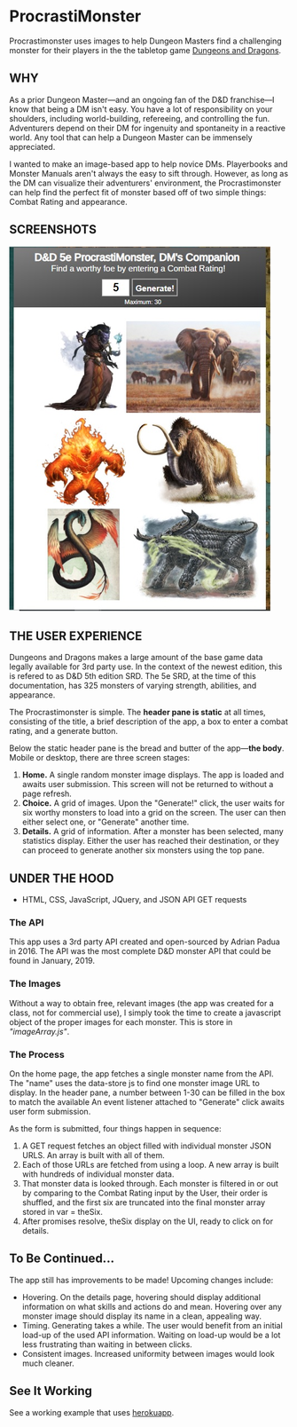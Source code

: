# ProcrastiMonster

Procrastimonster uses images to help Dungeon Masters find a challenging monster for their players in the the tabletop game [Dungeons and Dragons](http://dnd.wizards.com/).

## WHY

As a prior Dungeon Master—and an ongoing fan of the D&D franchise—I know that being a DM isn't easy. You have a lot of responsibility on your shoulders, including world-building, refereeing, and controlling the fun. Adventurers depend on their DM for ingenuity and spontaneity in a reactive world. Any tool that can help a Dungeon Master can be immensely appreciated.

I wanted to make an image-based app to help novice DMs. Playerbooks and Monster Manuals aren't always the easy to sift through. However, as long as the DM can visualize their adventurers' environment, the Procrastimonster can help find the perfect fit of monster based off of two simple things: Combat Rating and appearance.

## SCREENSHOTS

![Screenshot of Responsive Images](https://github.com/nomcgill/DnDprocrastiMonster/blob/master/ProcrastiMonster%20App%20Screenshot.jpg?raw=true)

## THE USER EXPERIENCE

Dungeons and Dragons makes a large amount of the base game data legally available for 3rd party use. In the context of the newest edition, this is refered to as D&D 5th edition SRD. The 5e SRD, at the time of this documentation, has 325 monsters of varying strength, abilities, and appearance.

The Procrastimonster is simple. The **header pane is static** at all times, consisting of the title, a brief description of the app, a box to enter a combat rating, and a generate button.

Below the static header pane is the bread and butter of the app—**the body**. Mobile or desktop, there are three screen stages:
1. **Home.** A single random monster image displays. The app is loaded and awaits user submission. This screen will not be returned to without a page refresh.
2. **Choice.** A grid of images. Upon the "Generate!" click, the user waits for six worthy monsters to load into a grid on the screen. The user can then either select one, or "Generate" another time.
3. **Details.** A grid of information. After a monster has been selected, many statistics display. Either the user has reached their destination, or they can proceed to generate another six monsters using the top pane. 

## UNDER THE HOOD
* HTML, CSS, JavaScript, JQuery, and JSON API GET requests
### The API
This app uses a 3rd party API created and open-sourced by Adrian Padua in 2016. The API was the most complete D&D monster API that could be found in January, 2019.

### The Images
Without a way to obtain free, relevant images (the app was created for a class, not for commercial use), I simply took the time to create a javascript object of the proper images for each monster. This is store in *"imageArray.js"*.

### The Process
On the home page, the app fetches a single monster name from the API. The "name" uses the data-store js to find one monster image URL to display. In the header pane, a number between 1-30 can be filled in the box to match the available An event listener attached to "Generate" click awaits user form submission.

As the form is submitted, four things happen in sequence:
1. A GET request fetches an object filled with individual monster JSON URLS. An array is built with all of them.
2. Each of those URLs are fetched from using a loop. A new array is built with hundreds of individual monster data.
3. That monster data is looked through. Each monster is filtered in or out by comparing to the Combat Rating input by the User, their order is shuffled, and the first six are truncated into the final monster array stored in var = theSix.
4. After promises resolve, theSix display on the UI, ready to click on for details.

## To Be Continued...

The app still has improvements to be made! Upcoming changes include:
* Hovering. On the details page, hovering should display additional information on what skills and actions do and mean. Hovering over any monster image should display its name in a clean, appealing way.
* Timing. Generating takes a while. The user would benefit from an initial load-up of the used API information. Waiting on load-up would be a lot less frustrating than waiting in between clicks.
* Consistent images. Increased uniformity between images would look much cleaner.

## See It Working
See a working example that uses [herokuapp](http://procrastimonster.herokuapp.com/).
